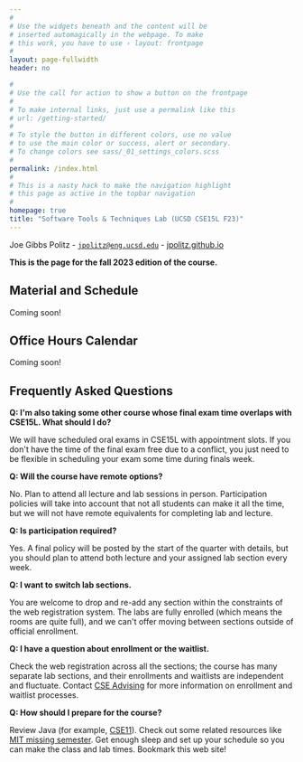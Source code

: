 ```yaml
---
#
# Use the widgets beneath and the content will be
# inserted automagically in the webpage. To make
# this work, you have to use › layout: frontpage
#
layout: page-fullwidth
header: no

#
# Use the call for action to show a button on the frontpage
#
# To make internal links, just use a permalink like this
# url: /getting-started/
#
# To style the button in different colors, use no value
# to use the main color or success, alert or secondary.
# To change colors see sass/_01_settings_colors.scss
#
permalink: /index.html
#
# This is a nasty hack to make the navigation highlight
# this page as active in the topbar navigation
#
homepage: true
title: "Software Tools & Techniques Lab (UCSD CSE15L F23)"
---
```


Joe Gibbs Politz - <code>jpolitz@eng.ucsd.edu</code> -  [jpolitz.github.io](https://jpolitz.github.io)

**This is the page for the fall 2023 edition of the course.**

## Material and Schedule

Coming soon!

<!--
<ul class="material">
    {% for post in site.categories.week reversed %}
    <li class="{% if post.current %}current{% else %}gray{% endif %}">
    <a href="{{ site.url }}{{ site.baseurl }}{{ post.url }}">{{ post.title }}</a>
    <ul>
      {% for todo in post.todos %}
      <li><a href="{{ todo.url }}">{{ todo.name }}</a> - Due {{ todo.due-date }}</li>
      {% endfor %}
    </ul>
    
    </li>
    {% endfor %}
</ul>
-->

## Office Hours Calendar

Coming soon!

## Frequently Asked Questions

**Q: I'm also taking some other course whose final exam time overlaps with
CSE15L. What should I do?**

We will have scheduled oral exams in CSE15L with appointment slots.  If you
don't have the time of the final exam free due to a conflict, you just need to
be flexible in scheduling your exam some time during finals week.

**Q: Will the course have remote options?**

No. Plan to attend all lecture and lab sessions in person. Participation
policies will take into account that not all students can make it all the time,
but we will not have remote equivalents for completing lab and lecture.

**Q: Is participation required?**

Yes. A final policy will be posted by the start of the quarter with details,
but you should plan to attend both lecture and your assigned lab section every
week.

**Q: I want to switch lab sections.**

You are welcome to drop and re-add any section within the constraints of the
web registration system. The labs are fully enrolled (which means the rooms are
quite full), and we can't offer moving between sections outside of official
enrollment.


**Q: I have a question about enrollment or the waitlist.**

Check the web registration across all the sections; the course has many
separate lab sections, and their enrollments and waitlists are independent and
fluctuate. Contact [CSE
Advising](https://cse.ucsd.edu/undergraduate/undergraduate-advising) for more
information on enrollment and waitlist processes.

**Q: How should I prepare for the course?**

Review Java (for example, [CSE11](https://ucsd-cse11-f21.github.io/)). Check
out some related resources like [MIT missing
semester](https://missing.csail.mit.edu/). Get enough sleep and set up your
schedule so you can make the class and lab times. Bookmark this web site! 

